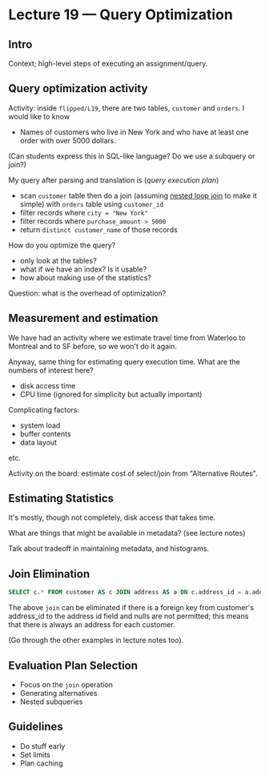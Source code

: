 # Lecture 19 — Query Optimization

## Intro

Context; high-level steps of executing an assignment/query.

## Query optimization activity

Activity: inside `flipped/L19`, there are two tables, `customer` and `orders`. I
would like to know

* Names of customers who live in New York and who have at least one order with over
  5000 dollars.

(Can students express this in SQL-like language? Do we use a subquery or join?)

My query after parsing and translation is (*query execution plan*)

* scan `customer` table then do a join (assuming [nested loop
  join](https://en.wikipedia.org/wiki/Nested_loop_join) to make it simple) with
  `orders` table using `customer_id`
* filter records where `city = "New York"`
* filter records where `purchase_amount > 5000`
* return `distinct customer_name` of those records

How do you optimize the query?

* only look at the tables?
* what if we have an index? Is it usable?
* how about making use of the statistics?

Question: what is the overhead of optimization?

## Measurement and estimation

We have had an activity where we estimate travel time from Waterloo to
Montreal and to SF before, so we won't do it again.

Anyway, same thing for estimating query execution time. What are
the numbers of interest here?

* disk access time
* CPU time (ignored for simplicity but actually important)

Complicating factors:
* system load
* buffer contents
* data layout

etc.

Activity on the board: estimate cost of select/join from "Alternative Routes".

## Estimating Statistics

It's mostly, though not completely, disk access that takes time.

What are things that might be available in metadata? (see lecture notes)

Talk about tradeoff in maintaining metadata, and histograms.

## Join Elimination

```SQL
SELECT c.* FROM customer AS c JOIN address AS a ON c.address_id = a.address_id;
```

The above `join` can be eliminated if there is a foreign key from
customer's address_id to the address id field and nulls are not
permitted; this means that there is always an address for each
customer.

(Go through the other examples in lecture notes too).

## Evaluation Plan Selection

* Focus on the `join` operation
* Generating alternatives
* Nested subqueries

## Guidelines

* Do stuff early
* Set limits
* Plan caching
